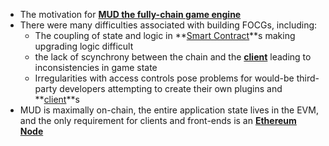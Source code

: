 - The motivation for **[MUD the fully-chain game engine](../notes/MUD_the_fully-chain_game_engine)**
- There were many difficulties associated with building FOCGs, including:
	- The coupling of state and logic in **[Smart Contract](../notes/Smart_Contract)**s making upgrading logic difficult
	- the lack of scynchrony between the chain and the **[client](../notes/client)** leading to inconsistencies in game state
	- Irregularities with access controls pose problems for would-be third-party developers attempting to create their own plugins and **[client](../notes/client)**s
- MUD is maximally on-chain, the entire application state lives in the EVM, and the only requirement for clients and front-ends is an **[Ethereum Node](../notes/Ethereum_Node)**